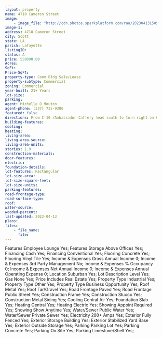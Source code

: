```yaml
---
layout: property
name: 4710 Cameron Street 
image:
    - image_file: "http://cdn.photos.sparkplatform.com/raa/20230413150556102149000000.jpg"
image-1:
address: 4710 Cameron Street
city: Scott
state: LA
parish: Lafayette
listingID: 
status: A
price: 550000.00
Acres: 
SqFt: 
Price-SqFt: 
property-type: Comm Bldg Sale/Lease
property-subtype: Commercial
zoning: Commercial
year-built: 21+ Years
lot-size: 
parking: 
agent: Michelle D Mouton
agent-phone: (337) 735-9300
featured: false
directions: From I-10 /Ambassador Caffery head south to turn right on Cameron Street the property is on the right.
building-features: 
cooling: 
heating: 
living-area: 
living-area-source: 
living-area-units: 
stories: 1.0
construction-materials: 
door-features: 
electric: 
foundation-details: 
lot-features: Rectangular
lot-size-area: 
lot-size-square-feet: 
lot-size-units: 
parking-features: 
road-frontage-type: 
road-surface-type: 
roof: 
water-source: 
wooded-percent: 
last-updated: 2023-04-13
plans: 
files:
    - file_name:
      file:
---
```

Features	Employee Lounge	Yes;
Features	Storage Above Offices	Yes;
Financing	Cash	Yes;
Financing	Conventional	Yes;
Flooring	Concrete	Yes;
Flooring	Vinyl Tile	Yes;
Income & Expenses	Gross Annual Income	0;
Income & Expenses	3rd Party Management	No;
Income & Expenses	% Occupancy	0;
Income & Expenses	Net Annual Income	0;
Income & Expenses	Annual Operating Expense	0;
Location	Suburban	Yes;
Lot Description	Level	Yes;
Gas	None	Yes;
Price Includes	Real Estate	Yes;
Property Type	Industrial	Yes;
Property Type	Other	Yes;
Property Type	Business Opportunity	Yes;
Roof	Metal	Yes;
Roof	Tar/Gravel	Yes;
Road Frontage	Paved	Yes;
Road Frontage	Public Street	Yes;
Construction	Frame	Yes;
Construction	Stucco	Yes;
Construction	Metal Siding	Yes;
Cooling	Central Air	Yes;
Foundation	Slab	Yes;
Heating	Central	Yes;
Heating	Electric	Yes;
Showing	Appoint Required	Yes;
Showing	Show Anytime	Yes;
Water/Sewer	Public Water	Yes;
Water/Sewer	Private Sewer	Yes;
Electricity	200+ Amps	Yes;
Exterior	Fully Fenced	Yes;
Exterior	Storage Building	Yes;
Exterior	Stabilized Yard Base	Yes;
Exterior	Outside Storage	Yes;
Parking	Parking Lot	Yes;
Parking	Concrete	Yes;
Parking	On Site	Yes;
Parking	Limestone/Shell	Yes;

